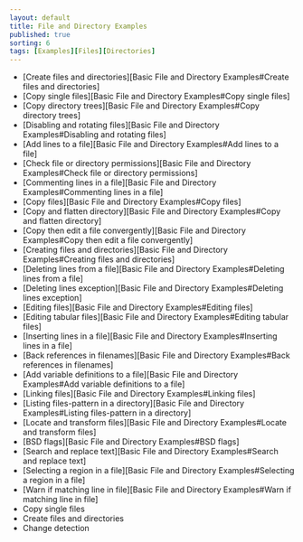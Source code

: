 ```yaml
---
layout: default
title: File and Directory Examples
published: true
sorting: 6
tags: [Examples][Files][Directories]
---
```


* [Create files and directories][Basic File and Directory Examples#Create files and directories]
* [Copy single files][Basic File and Directory Examples#Copy single files]
* [Copy directory trees][Basic File and Directory Examples#Copy directory trees]
* [Disabling and rotating files][Basic File and Directory Examples#Disabling and rotating files]
* [Add lines to a file][Basic File and Directory Examples#Add lines to a file]
* [Check file or directory permissions][Basic File and Directory Examples#Check file or directory permissions]
* [Commenting lines in a file][Basic File and Directory Examples#Commenting lines in a file]
* [Copy files][Basic File and Directory Examples#Copy files]
* [Copy and flatten directory][Basic File and Directory Examples#Copy and flatten directory]
* [Copy then edit a file convergently][Basic File and Directory Examples#Copy then edit a file convergently]
* [Creating files and directories][Basic File and Directory Examples#Creating files and directories]
* [Deleting lines from a file][Basic File and Directory Examples#Deleting lines from a file]
* [Deleting lines exception][Basic File and Directory Examples#Deleting lines exception]
* [Editing files][Basic File and Directory Examples#Editing files]
* [Editing tabular files][Basic File and Directory Examples#Editing tabular files]
* [Inserting lines in a file][Basic File and Directory Examples#Inserting lines in a file]
* [Back references in filenames][Basic File and Directory Examples#Back references in filenames]
* [Add variable definitions to a file][Basic File and Directory Examples#Add variable definitions to a file]
* [Linking files][Basic File and Directory Examples#Linking files]
* [Listing files-pattern in a directory][Basic File and Directory Examples#Listing files-pattern in a directory]
* [Locate and transform files][Basic File and Directory Examples#Locate and transform files]
* [BSD flags][Basic File and Directory Examples#BSD flags]
* [Search and replace text][Basic File and Directory Examples#Search and replace text]
* [Selecting a region in a file][Basic File and Directory Examples#Selecting a region in a file]
* [Warn if matching line in file][Basic File and Directory Examples#Warn if matching line in file]
* Copy single files
* Create files and directories
* Change detection